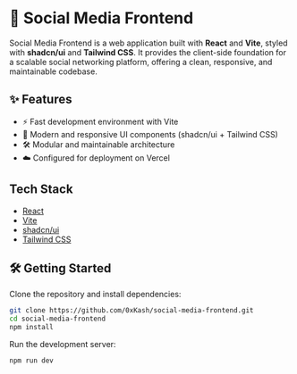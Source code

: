 # 🚀 Social Media Frontend

Social Media Frontend is a web application built with **React** and **Vite**, styled with **shadcn/ui** and **Tailwind CSS**. It provides the client-side foundation for a scalable social networking platform, offering a clean, responsive, and maintainable codebase.

## ✨ Features
- ⚡ Fast development environment with Vite  
- 🎨 Modern and responsive UI components (shadcn/ui + Tailwind CSS)  
- 🛠️ Modular and maintainable architecture  
- ☁️ Configured for deployment on Vercel  

## Tech Stack
- [React](https://react.dev/)  
- [Vite](https://vitejs.dev/)  
- [shadcn/ui](https://ui.shadcn.com/)  
- [Tailwind CSS](https://tailwindcss.com/)  

## 🛠️ Getting Started
Clone the repository and install dependencies:
```bash
git clone https://github.com/0xKash/social-media-frontend.git
cd social-media-frontend
npm install
```
Run the development server:
```bash
npm run dev
```
